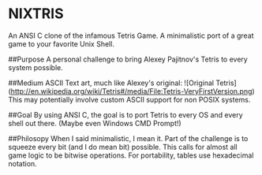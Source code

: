 NIXTRIS
=======

An ANSI C clone of the infamous Tetris Game.  A minimalistic port of a great 
game to your favorite Unix Shell.  

##Purpose
A personal challenge to bring Alexey Pajitnov's Tetris to every system possible.

##Medium
ASCII Text art, much like Alexey's original: 
![Original Tetris] (http://en.wikipedia.org/wiki/Tetris#/media/File:Tetris-VeryFirstVersion.png)
This may potentially involve custom ASCII support for non POSIX systems.

##Goal
By using ANSI C, the goal is to port Tetris to every OS and every shell out
there.  (Maybe even Windows CMD Prompt!)

##Philosopy
When I said minimalistic, I mean it.  Part of the challenge is to squeeze every
bit (and I do mean bit) possible.  This calls for almost all game logic to be
bitwise operations.  For portability, tables use hexadecimal notation.
